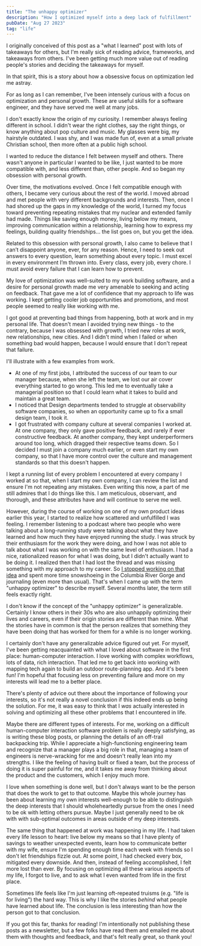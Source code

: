 ```yaml
---
title: "The unhappy optimizer"
description: "How I optimized myself into a deep lack of fulfillment"
pubDate: "Aug 27 2023"
tag: "life"
---
```


I originally conceived of this post as a "what I learned" post with lots of takeaways for others, but I'm really sick of reading advice, frameworks, and takeaways from others. I've been getting much more value out of reading people's stories and deciding the takeaways for myself.

In that spirit, this is a story about how a obsessive focus on optimization led me astray.

For as long as I can remember, I've been intensely curious with a focus on optimization and personal growth. These are useful skills for a software engineer, and they have served me well at many jobs.

I don't exactly know the origin of my curiosity. I remember always feeling different in school. I didn't wear the right clothes, say the right things, or know anything about pop culture and music. My glasses were big, my hairstyle outdated. I was shy, and I was made fun of, even at a small private Christian school, then more often at a public high school.

I wanted to reduce the distance I felt between myself and others. There wasn't anyone in particular I wanted to be like, I just wanted to be more compatible with, and less different than, other people. And so began my obsession with personal growth.

Over time, the motivations evolved. Once I felt compatible enough with others, I became very curious about the rest of the world. I moved abroad and met people with very different backgrounds and interests. Then, once I had shored up the gaps in my knowledge of the world, I turned my focus toward preventing repeating mistakes that my nuclear and extended family had made. Things like saving enough money, living below my means, improving communication within a relationship, learning how to express my feelings, building quality friendships... the list goes on, but you get the idea.

Related to this obsession with personal growth, I also came to believe that I can’t disappoint anyone, ever, for any reason. Hence, I need to seek out answers to every question, learn something about every topic. I must excel in every environment I’m thrown into. Every class, every job, every chore. I must avoid every failure that I can learn how to prevent.

My love of optimization was well-suited to my work building software, and a desire for personal growth made me very amenable to seeking and acting on feedback. That gave me a lot of confidence that my approach to life was working. I kept getting cooler job opportunities and promotions, and most people seemed to really like working with me.

I got good at preventing bad things from happening, both at work and in my personal life. That doesn't mean I avoided trying new things - to the contrary, because I was obsessed with growth, I tried new roles at work, new relationships, new cities. And I didn't mind when I failed or when something bad would happen, because I would ensure that I don't repeat that failure.

I'll illustrate with a few examples from work.

- At one of my first jobs, I attributed the success of our team to our manager because, when she left the team, we lost our air cover everything started to go wrong. This led me to eventually take a managerial position so that I could learn what it takes to build and maintain a great team.
- I noticed that Design departments tended to struggle at observability software companies, so when an opportunity came up to fix a small design team, I took it.
- I got frustrated with company culture at several companies I worked at. At one company, they only gave positive feedback, and rarely if ever constructive feedback. At another company, they kept underperformers around too long, which dragged their respective teams down. So I decided I must join a company much earlier, or even start my own company, so that I have more control over the culture and management standards so that this doesn't happen.

I kept a running list of every problem I encountered at every company I worked at so that, when I start my own company, I can review the list and ensure I'm not repeating any mistakes. Even writing this now, a part of me still admires that I do things like this. I am meticulous, observant, and thorough, and these attributes have and will continue to serve me well.

However, during the course of working on one of my own product ideas earlier this year, I started to realize how scattered and unfulfilled I was feeling. I remember listening to a podcast where two people who were talking about a long-running study were talking about what they have learned and how much they have enjoyed running the study. I was struck by their enthusiasm for the work they were doing, and how I was not able to talk about what I was working on with the same level of enthusiasm. I had a nice, rationalized reason for what I was doing, but I didn't actually want to be doing it. I realized then that I had lost the thread and was missing something with my approach to my career. So [I stopped working on that idea](https://vbud.dev/blog/composer) and spent more time snowshoeing in the Columbia River Gorge and journaling (even more than usual). That's when I came up with the term "unhappy optimizer" to describe myself. Several months later, the term still feels exactly right.

I don't know if the concept of the "unhappy optimizer" is generalizable. Certainly I know others in their 30s who are also unhappily optimizing their lives and careers, even if their origin stories are different than mine. What the stories have in common is that the person realizes that something they have been doing that has worked for them for a while is no longer working.

I certainly don't have any generalizable advice figured out yet. For myself, I've been getting reacquainted with what I loved about software in the first place: human-computer interaction. I love working with complex workflows, lots of data, rich interaction. That led me to get back into working with mapping tech again to build an outdoor route-planning app. And it's been fun! I'm hopeful that focusing less on preventing failure and more on my interests will lead me to a better place.

There's plenty of advice out there about the importance of following your interests, so it's not really a novel conclusion if this indeed ends up being the solution. For me, it was easy to think that I _was_ actually interested in solving and optimizing all these other problems that I encountered in life.

Maybe there are different types of interests. For me, working on a difficult human-computer interaction software problem is really deeply satisfying, as is writing these blog posts, or planning the details of an off-trail backpacking trip. While I appreciate a high-functioning engineering team and recognize that a manager plays a big role in that, managing a team of engineers is nerve-wracking for me and doesn't really lean into my strengths. I like the feeling of having built or fixed a team, but the process of doing it is super painful for me, and it takes me away from thinking about the product and the customers, which I enjoy much more.

I love when something is done well, but I don't always want to be the person that does the work to get to that outcome. Maybe this whole journey has been about learning my own interests well-enough to be able to distinguish the deep interests that I should wholeheartedly pursue from the ones I need to be ok with letting others pursue. Maybe I just generally need to be ok with with sub-optimal outcomes in areas outside of my deep interests.

The same thing that happened at work was happening in my life. I had taken every life lesson to heart: live below my means so that I have plenty of savings to weather unexpected events, learn how to communicate better with my wife, ensure I'm spending enough time each week with friends so I don't let friendships fizzle out. At some point, I had checked every box, mitigated every downside. And then, instead of feeling accomplished, I felt more lost than ever. By focusing on optimizing all these various aspects of my life, I forgot to live, and to ask what I even wanted from life in the first place.

Sometimes life feels like I'm just learning oft-repeated truisms (e.g. "life is for living") the hard way. This is why I like the stories _behind_ what people have learned about life. The conclusion is less interesting than how the person got to that conclusion.

If you got this far, thanks for reading! I'm intentionally not publishing these posts as a newsletter, but a few folks have read them and emailed me about them with thoughts and feedback, and that's felt really great, so thank you!
